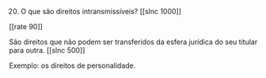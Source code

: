 20. O que são direitos intransmissíveis?
[[slnc 1000]]

[[rate 90]]

São direitos que não podem ser transferidos da esfera jurídica do seu titular para outra.
[[slnc 500]]

Exemplo: os direitos de personalidade.
